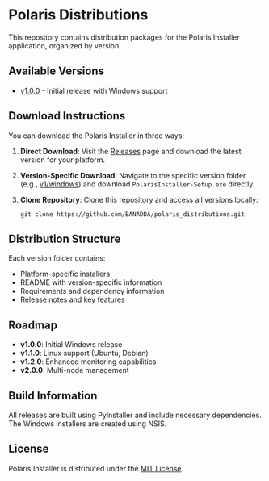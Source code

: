 # Polaris Distributions

This repository contains distribution packages for the Polaris Installer application, organized by version.

## Available Versions

- [v1.0.0](./v1/) - Initial release with Windows support

## Download Instructions

You can download the Polaris Installer in three ways:

1. **Direct Download**: Visit the [Releases](https://github.com/BANADDA/polaris_distributions/releases) page and download the latest version for your platform.

2. **Version-Specific Download**: Navigate to the specific version folder (e.g., [v1/windows](./v1/windows/)) and download `PolarisInstaller-Setup.exe` directly.

3. **Clone Repository**: Clone this repository and access all versions locally:
   ```
   git clone https://github.com/BANADDA/polaris_distributions.git
   ```

## Distribution Structure

Each version folder contains:
- Platform-specific installers
- README with version-specific information
- Requirements and dependency information
- Release notes and key features

## Roadmap

- **v1.0.0**: Initial Windows release
- **v1.1.0**: Linux support (Ubuntu, Debian)
- **v1.2.0**: Enhanced monitoring capabilities
- **v2.0.0**: Multi-node management

## Build Information

All releases are built using PyInstaller and include necessary dependencies. The Windows installers are created using NSIS.

## License

Polaris Installer is distributed under the [MIT License](https://opensource.org/licenses/MIT). 